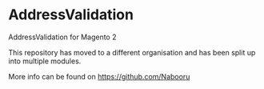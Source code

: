 # AddressValidation
AddressValidation for Magento 2

This repository has moved to a different organisation and has been split up into multiple modules.

More info can be found on https://github.com/Nabooru
